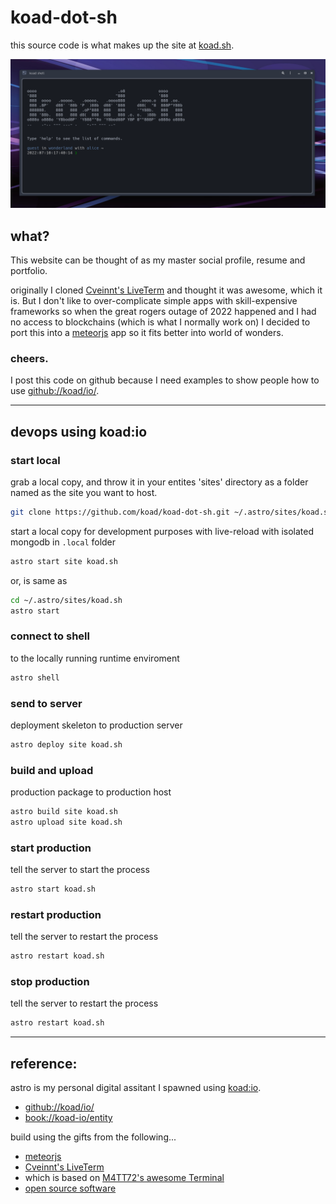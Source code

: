 # koad-dot-sh

this source code is what makes up the site at [koad.sh](https://koad.sh).

![screenshot](/screen-shot.png?raw=true "Title")


## what?

This website can be thought of as my master social profile, resume and portfolio.

originally I cloned [Cveinnt's LiveTerm](https://github.com/Cveinnt/LiveTerm) and thought it was awesome, which it is.  But I don't like to over-complicate simple apps with skill-expensive frameworks so when the great rogers outage of 2022 happened and I had no access to blockchains (which is what I normally work on) I decided to port this into a [meteorjs](https://www.meteor.com/) app so it fits better into world of wonders.

### cheers.

I post this code on github because I need examples to show people how to use [github://koad/io/](https://github.com/koad/io/).


---

## devops using koad:io

### start local

grab a local copy, and throw it in your entites 'sites' directory as a folder named as the site you want to host.

```bash
git clone https://github.com/koad/koad-dot-sh.git ~/.astro/sites/koad.sh

```


start a local copy for development purposes with live-reload with isolated mongodb in `.local` folder

```bash
astro start site koad.sh
```

or, is same as
```bash
cd ~/.astro/sites/koad.sh
astro start
```

### connect to shell
to the locally running runtime enviroment
```bash
astro shell
```

### send to server
deployment skeleton to production server
```bash
astro deploy site koad.sh
```


### build and upload
production package to production host
```bash
astro build site koad.sh
astro upload site koad.sh
```

### start production
tell the server to start the process
```bash
astro start koad.sh
```

### restart production
tell the server to restart the process
```bash
astro restart koad.sh
```

### stop production
tell the server to restart the process
```bash
astro restart koad.sh
```


---

## reference:

astro is my personal digital assitant I spawned using [koad:io](https://github.com/koad/io/).
- [github://koad/io/](https://github.com/koad/io/)
- [book://koad-io/entity](https://book.koad.sh/reference/koad-io/entity/?h=koad+io#what)


build using the gifts from the following...

- [meteorjs](https://www.meteor.com/)
- [Cveinnt's LiveTerm](https://github.com/Cveinnt/LiveTerm)
- which is based on [M4TT72's awesome Terminal](https://github.com/m4tt72/terminal)
- [open source software](https://linuxfoundation.org/)
